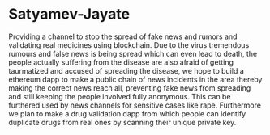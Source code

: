 # Satyamev-Jayate
Providing a channel to stop the spread of fake news and rumors and validating real medicines using blockchain.
Due to the virus tremendous rumours and false news is being spread which can even lead to death, the people actually suffering from the disease are also afraid of getting taurmatized and accused of spreading the disease, we hope to build a ethereum dapp to make a public chain of news incidents in the area thereby making the correct news reach all, preventing fake news from spreading and still keeping the people involved fully anonymous. This can be furthered used by news channels for sensitive cases like rape. Furthermore we plan to make a drug validation dapp from which people can identify duplicate drugs from real ones by scanning their unique private key.
